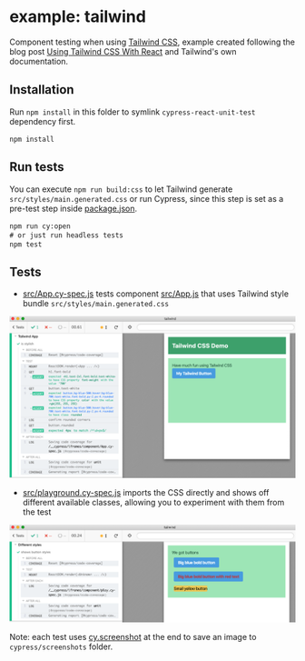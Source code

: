 # example: tailwind

Component testing when using [Tailwind CSS](https://tailwindcss.com/), example created following the blog post [Using Tailwind CSS With React](https://medium.com/codingthesmartway-com-blog/using-tailwind-css-with-react-ced163d0e9e9) and Tailwind's own documentation.

## Installation

Run `npm install` in this folder to symlink `cypress-react-unit-test` dependency first.

```shell
npm install
```

## Run tests

You can execute `npm run build:css` to let Tailwind generate `src/styles/main.generated.css` or run Cypress, since this step is set as a pre-test step inside [package.json](package.json).

```shell
npm run cy:open
# or just run headless tests
npm test
```

## Tests

- [src/App.cy-spec.js](src/App.cy-spec.js) tests component [src/App.js](src/App.js) that uses Tailwind style bundle `src/styles/main.generated.css`

![Tailwind test](./images/tailwind.png)

- [src/playground.cy-spec.js](src/playground.cy-spec.js) imports the CSS directly and shows off different available classes, allowing you to experiment with them from the test

![Playground](images/playground.png)

Note: each test uses [cy.screenshot](https://on.cypress.io/screenshot) at the end to save an image to `cypress/screenshots` folder.
